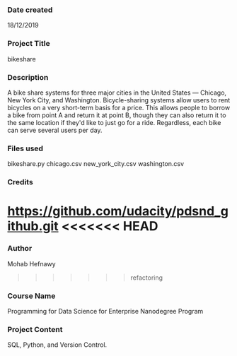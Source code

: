 ### Date created
18/12/2019
### Project Title
bikeshare
### Description
A bike share systems for three major cities in the United States — Chicago, New York City, and Washington.
Bicycle-sharing systems allow users to rent bicycles on a very short-term basis for a price. This allows people to borrow a bike from point A and return it at point B, though they can also return it to the same location if they'd like to just go for a ride. Regardless, each bike can serve several users per day.
### Files used
bikeshare.py
chicago.csv
new_york_city.csv
washington.csv
### Credits
https://github.com/udacity/pdsnd_github.git
<<<<<<< HEAD
=======
### Author
Mohab Hefnawy
>>>>>>> refactoring
### Course Name
Programming for Data Science for Enterprise Nanodegree Program
### Project Content
SQL, Python, and Version Control.